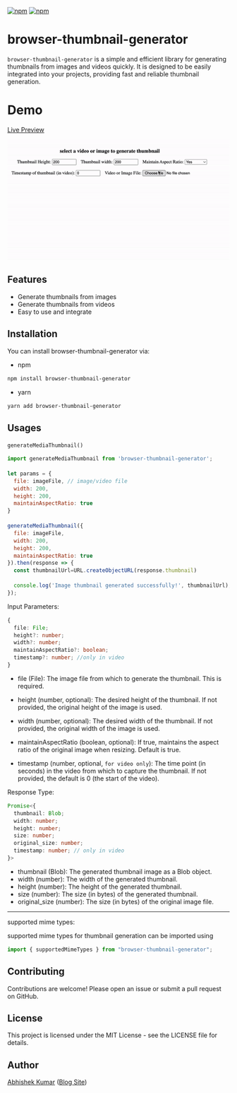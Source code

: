 
[![npm](https://img.shields.io/npm/v/browser-thumbnail-generator.svg)](https://www.npmjs.com/package/browser-thumbnail-generator)
[![npm](https://img.shields.io/npm/l/browser-thumbnail-generator.svg)](https://github.com/abhishekjnvk/browser-thumbnail-generator)

# browser-thumbnail-generator

`browser-thumbnail-generator` is a simple and efficient library for generating thumbnails from images and videos quickly. It is designed to be easily integrated into your projects, providing fast and reliable thumbnail generation.

# Demo

[Live Preview](https://browser-thumbnail.netlify.app/)

![alt text](./example/example.gif)

## Features

- Generate thumbnails from images
- Generate thumbnails from videos
- Easy to use and integrate

## Installation

You can install browser-thumbnail-generator via:

- npm

```bash
npm install browser-thumbnail-generator
```

- yarn

```bash
yarn add browser-thumbnail-generator
```

## Usages

`generateMediaThumbnail()`

```js
import generateMediaThumbnail from 'browser-thumbnail-generator';

let params = {
  file: imageFile, // image/video file
  width: 200,
  height: 200,
  maintainAspectRatio: true
}

generateMediaThumbnail({
  file: imageFile,
  width: 200,
  height: 200,
  maintainAspectRatio: true
}).then(response => {
  const thumbnailUrl=URL.createObjectURL(response.thumbnail)
  
  console.log('Image thumbnail generated successfully!', thumbnailUrl);
});
```

Input Parameters:

```ts
{
  file: File;
  height?: number;
  width?: number;
  maintainAspectRatio?: boolean;
  timestamp?: number; //only in video
}
```

- file (File): The image file from which to generate the thumbnail. This is required.
- height (number, optional): The desired height of the thumbnail. If not provided, the original height of the image is used.
- width (number, optional): The desired width of the thumbnail. If not provided, the original width of the image is used.
- maintainAspectRatio (boolean, optional): If true, maintains the aspect ratio of the original image when resizing. Default is true.

- timestamp (number, optional, `for video only`): The time point (in seconds) in the video from which to capture the thumbnail. If not provided, the default is 0 (the start of the video).

Response Type:

```ts
Promise<{
  thumbnail: Blob;
  width: number;
  height: number;
  size: number;
  original_size: number;
  timestamp: number; // only in video
}>
```

- thumbnail (Blob): The generated thumbnail image as a Blob object.
- width (number): The width of the generated thumbnail.
- height (number): The height of the generated thumbnail.
- size (number): The size (in bytes) of the generated thumbnail.
- original_size (number): The size (in bytes) of the original image file.

---

supported mime types:

supported mime types for thumbnail generation can be imported using

```js
import { supportedMimeTypes } from "browser-thumbnail-generator";
```

## Contributing

Contributions are welcome! Please open an issue or submit a pull request on GitHub.

## License

This project is licensed under the MIT License - see the LICENSE file for details.

## Author

[Abhishek Kumar](https://github.com/abhishekjnvk) ([Blog Site](https://codecave.abhishekjnvk.in/))
